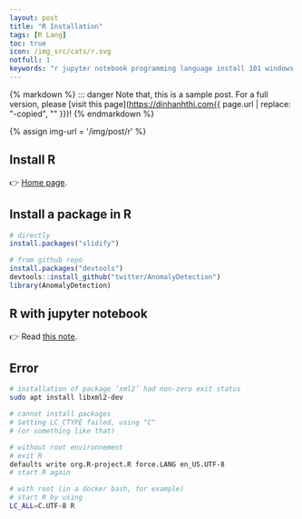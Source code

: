 ```yaml
---
layout: post
title: "R Installation"
tags: [R Lang]
toc: true
icon: /img_src/cats/r.svg
notfull: 1
keywords: "r jupyter notebook programming language install 101 windows linux ubuntu extension package lib library requirement LC_ALL utf8 UTF-8"
---
```


{% markdown %}
::: danger
Note that, this is a sample post. For a full version, please [visit this page](https://dinhanhthi.com{{ page.url | replace: "-copied", "" }})!
{% endmarkdown %}

{% assign img-url = '/img/post/r' %}

## Install R

👉 [Home page](https://cran.r-project.org/).

## Install a package in R

<div class="col-2-equal">

``` r
# directly
install.packages("slidify")
```

``` r
# from github repo
install.packages("devtools")
devtools::install_github("twitter/AnomalyDetection")
library(AnomalyDetection)
```
</div>

## R with jupyter notebook

👉 Read [this note](/jupyter-notebook#r-with-jupyter-notebook).

## Error

``` bash
# installation of package ‘xml2’ had non-zero exit status
sudo apt install libxml2-dev
```

``` bash
# cannot install packages
# Setting LC_CTYPE failed, using "C"
# (or something like that)

# without root environnement
# exit R
defaults write org.R-project.R force.LANG en_US.UTF-8
# start R again

# with root (in a docker bash, for example)
# start R by using
LC_ALL=C.UTF-8 R
```